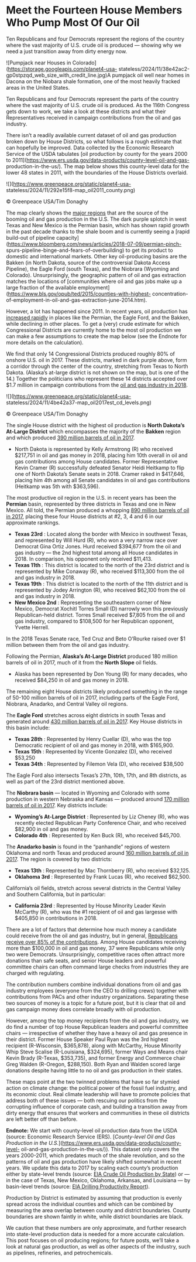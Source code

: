# Meet the Fourteen House Members Who Pump Most Of Our Oil

Ten Republicans and four Democrats represent the regions of the country where
the vast majority of U.S. crude oil is produced — showing why we need a just
transition away from dirty energy now.

![Pumpjack near Houses in
Colorado](https://storage.googleapis.com/planet4-usa-
stateless/2024/11/38e42ac2-gp0stpzqd_web_size_with_credit_line.jpg)A pumpjack
oil well near homes in Dacona on the Niobara shale formation, one of the most
heavily fracked areas in the United States.

Ten Republicans and four Democrats represent the parts of the country where
the vast majority of U.S. crude oil is produced. As the 116th Congress gets
down to work, we take a look at these districts and what their Representatives
received in campaign contributions from the oil and gas industry.

There isn’t a readily available current dataset of oil and gas production
broken down by House Districts, so what follows is a rough estimate that can
hopefully be improved. Data collected by the Economic Research Service of the
USDA tabulates [oil production by county for the years 2000 to
2011](https://www.ers.usda.gov/data-products/county-level-oil-and-gas-
production-in-the-us/). The map below shows this county-level data for the
lower 48 states in 2011, with the boundaries of the House Districts overlaid.

![](https://www.greenpeace.org/static/planet4-usa-
stateless/2024/11/292e15f8-map_oil2011_county.png)

© Greenpeace USA/Tim Donaghy

The map clearly shows the [major
regions](https://www.eia.gov/petroleum/drilling/#tabs-summary-2) that are the
source of the booming oil and gas production in the U.S. The dark purple
splotch in west Texas and New Mexico is the Permian basin, which has shown
rapid growth in the past decade thanks to the shale boom and is currently
seeing a [rapid build-out of pipeline
capacity](https://www.bloomberg.com/news/articles/2018-07-09/permian-pinch-
spurs-pipeline-binge-and-fears-of-overbuilding) to get its product to domestic
and international markets. Other key oil-producing basins are the Bakken (in
North Dakota, source of the controversial Dakota Access Pipeline), the Eagle
Ford (south Texas), and the Niobrara (Wyoming and Colorado). Unsurprisingly,
the geographic pattern of oil and gas extraction matches the locations of
[communities where oil and gas jobs make up a large fraction of the available
employment](https://www.bls.gov/opub/ted/2015/counties-with-highest-
concentration-of-employment-in-oil-and-gas-extraction-june-2014.htm).

However, a lot has happened since 2011. In recent years, oil production has
[increased rapidly](https://www.eia.gov/dnav/pet/pet_crd_crpdn_adc_mbbl_a.htm)
in places like the Permian, the Eagle Ford, and the Bakken, while declining in
other places. To get a (very) crude estimate for which Congressional Districts
are currently home to the most oil production we can make a few assumptions to
create the map below (see the Endnote for more details on the calculation).

We find that only 14 Congressional Districts produced roughly 80% of onshore
U.S. oil in 2017. These districts, marked in dark purple above, form a
corridor through the center of the country, stretching from Texas to North
Dakota. (Alaska’s at-large district is not shown on the map, but is one of the
14.) Together the politicians who represent these 14 districts accepted over
$1.7 million in campaign contributions from the [oil and gas industry in
2018](https://www.opensecrets.org/industries/summary.php?ind=E01&cycle=2018&recipdetail=H&mem=N).

![](https://www.greenpeace.org/static/planet4-usa-
stateless/2024/11/4be42a37-map_oil2017est_cd_levels.png)

© Greenpeace USA/Tim Donaghy

The single House district with the highest oil production is **North Dakota’s
At-Large District** which encompasses the majority of the **Bakken** region
and which produced [390 million barrels of oil in
2017](https://www.eia.gov/petroleum/drilling/pdf/bakken.pdf).

  * North Dakota is represented by Kelly Armstrong (R) who received $217,751 in oil and gas money in 2018, placing him 10th overall in oil and gas contributions among House candidates. Former Representative Kevin Cramer (R) successfully defeated Senator Heidi Heitkamp to flip one of North Dakota’s Senate seats in 2018. Cramer raked in $417,646, placing him 4th among all Senate candidates in oil and gas contributions (Heitkamp was 5th with $363,596).

The most productive oil region in the U.S. in recent years has been the
**Permian** basin, represented by three districts in Texas and one in New
Mexico. All told, the Permian produced a whopping [890 million barrels of oil
in 2017](https://www.eia.gov/petroleum/drilling/pdf/permian.pdf), placing
these four House districts at #2, 3, 4 and 6 in our approximate rankings.

  * **Texas 23rd** : Located along the border with Mexico in southwest Texas, and represented by Will Hurd (R), who won a very narrow race over Democrat Gina Ortiz Jones. Hurd received $394,677 from the oil and gas industry — the 2nd highest total among all House candidates in 2018. In comparison, his opponent only received $11,413.
  * **Texas 11th** : This district is located to the north of the 23rd district and is represented by Mike Conaway (R), who received $113,300 from the oil and gas industry in 2018.
  * **Texas 19th** : This district is located to the north of the 11th district and is represented by Jodey Arrington (R), who received $62,100 from the oil and gas industry in 2018.
  * **New Mexico 2nd** : Representing the southeastern corner of New Mexico, Democrat Xochitl Torres Small (D) narrowly won this previously Republican-held district. Torres Small received $7,805 from the oil and gas industry, compared to $108,500 for her Republican opponent, Yvette Herrell.

In the 2018 Texas Senate race, Ted Cruz and Beto O’Rourke raised over $1
million between them from the oil and gas industry.

Following the Permian, **Alaska’s At-Large District** produced 180 million
barrels of oil in 2017, much of it from the **North Slope** oil fields.

  * Alaska has been represented by Don Young (R) for many decades, who received $84,250 in oil and gas money in 2018.

The remaining eight House districts likely produced something in the range of
50-100 million barrels of oil in 2017, including parts of the Eagle Ford,
Niobrara, Anadarko, and Central Valley oil regions.

The **Eagle Ford** stretches across eight districts in south Texas and
generated around [430 million barrels of oil in
2017](https://www.eia.gov/petroleum/drilling/pdf/eagleford.pdf). Key House
districts in this basin include:

  * **Texas 28th** : Represented by Henry Cuellar (D), who was the top Democratic recipient of oil and gas money in 2018, with $165,900.
  * **Texas 15th** : Represented by Vicente Gonzalez (D), who received $53,250
  * **Texas 34th** : Represented by Filemon Vela (D), who received $38,500

The Eagle Ford also intersects Texas’s 27th, 10th, 17th, and 8th districts, as
well as part of the 23rd district mentioned above.

The **Niobrara basin** — located in Wyoming and Colorado with some production
in western Nebraska and Kansas — produced around [170 million barrels of oil
in 2017](https://www.eia.gov/petroleum/drilling/pdf/niobrara.pdf). Key
districts include:

  * **Wyoming’s At-Large District** : Represented by Liz Cheney (R), who was recently elected Republican Party Conference Chair, and who received $82,900 in oil and gas money.
  * **Colorado 4th** : Represented by Ken Buck (R), who received $45,700.

The **Anadarko basin** is found in the “panhandle” regions of western Oklahoma
and north Texas and produced around [160 million barrels of oil in
2017](https://www.eia.gov/petroleum/drilling/pdf/anadarko.pdf). The region is
covered by two districts:

  * **Texas 13th** : Represented by Mac Thornberry (R), who received $32,125.
  * **Oklahoma 3rd** : Represented by Frank Lucas (R), who received $62,500.

California’s oil fields, stretch across several districts in the Central
Valley and Southern California, but in particular:

  * **California 23rd** : Represented by House Minority Leader Kevin McCarthy (R), who was the #1 recipient of oil and gas largesse with $405,850 in contributions in 2018.

There are a lot of factors that determine how much money a candidate could
receive from the oil and gas industry, but in general, [Republicans receive
over 85% of the
contributions](https://www.opensecrets.org/industries/totals.php?cycle=2018&ind=E01).
Among House candidates receiving more than $100,000 in oil and gas money, 37
were Republicans while only two were Democrats. Unsurprisingly, competitive
races often attract more donations than safe seats, and senior House leaders
and powerful committee chairs can often command large checks from industries
they are charged with regulating.

The contribution numbers combine individual donations from oil and gas
industry employees (everyone from the CEO to drilling crews) together with
contributions from PACs and other industry organizations. Separating these two
sources of money is a topic for a future post, but it is clear that oil and
gas campaign money does correlate broadly with oil production.

However, among the top money recipients from the oil and gas industry, we do
find a number of top House Republican leaders and powerful committee chairs —
irrespective of whether they have a heavy oil and gas presence in their
district. Former House Speaker Paul Ryan was the 3rd highest recipient
(R-Wisconsin, $365,878), along with McCarthy, House Minority Whip Steve
Scalise (R-Louisiana, $324,695), former Ways and Means chair Kevin Brady
(R-Texas, $353,735), and former Energy and Commerce chair Greg Walden
(R-Oregon, $288,150). Both Ryan and Walden scored large donations despite
having little to no oil and gas production in their states.

These maps point at the two twinned problems that have so far stymied action
on climate change: the political power of the fossil fuel industry, and its
economic clout. Real climate leadership will have to promote policies that
address both of these issues — both rescuing our politics from the corrupting
influence of corporate cash, and building a transition away from dirty energy
that ensures that workers and communities in these oil districts are left
better off than before.

**Endnote:** We start with county-level oil production data from the USDA
(source: Economic Research Service (ERS). [_County-level Oil and Gas
Production in the U.S._](https://www.ers.usda.gov/data-products/county-level-
oil-and-gas-production-in-the-us/)). This dataset only covers the years
2000-2011, which predates much of the shale revolution, and so the patterns of
oil and gas production have likely shifted somewhat in recent years. We update
this data to 2017 by scaling each county’s production either by state-level
trends (source: [EIA Crude Oil Production by
State](https://www.eia.gov/dnav/pet/pet_crd_crpdn_adc_mbbl_a.htm)) or — in the
case of Texas, New Mexico, Oklahoma, Arkansas, and Louisiana — by basin-level
trends (source: [EIA Drilling Productivity
Report](https://www.eia.gov/petroleum/drilling/)).

Production by District is estimated by assuming that production is evenly
spread across the individual counties and which can be combined by measuring
the area overlap between county and district boundaries. County boundaries are
shown faintly in white, while district boundaries are black.

We caution that these numbers are only approximate, and further research into
state-level production data is needed for a more accurate calculation. This
post focuses on oil producing regions; for future posts, we’ll take a look at
natural gas production, as well as other aspects of the industry, such as
pipelines, refineries, and petrochemicals.

